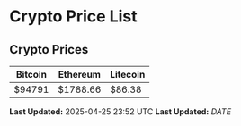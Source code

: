 # Crypto Price List

## Crypto Prices
| Bitcoin | Ethereum | Litecoin |
| ------- | -------- | -------- |
| $94791 | $1788.66 | $86.38 |
**Last Updated:** 2025-04-25 23:52 UTC
**Last Updated:** $DATE$
